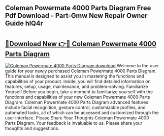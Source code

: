 ## Coleman Powermate 4000 Parts Diagram Free Pdf Download - Part-Gmw New Repair Owner Guide hlQ4r

# <h2><a href="http://dfturv.blite.top/?on=Coleman+Powermate+4000+Parts+Diagram">🔗Download New 👉🔴 Coleman Powermate 4000 Parts Diagram</a></h2>

[![Coleman Powermate 4000 Parts Diagram download](https://i.imgur.com/lujVjoI.png)](http://dfturv.blite.top/?on=Coleman+Powermate+4000+Parts+Diagram)
Welcome to the user guide for your newly purchased Coleman Powermate 4000 Parts Diagram. This manual is designed to assist you in mastering the functions and capabilities of your product. Inside, you will find detailed information on features, setup, usage, maintenance, and problem-solving. Familiarize Yourself Before you begin, take a moment to familiarize yourself with the functions and capabilities of your new Coleman Powermate 4000 Parts Diagram. Coleman Powermate 4000 Parts Diagram advanced features include facial recognition, gesture control, customizable profiles, and automated tasks, all of which can be accessed and customized through the user interface. Please Share Your Thoughts Coleman Powermate 4000 Parts Diagram. Your feedback is invaluable to us. Please share your thoughts and suggestions.
